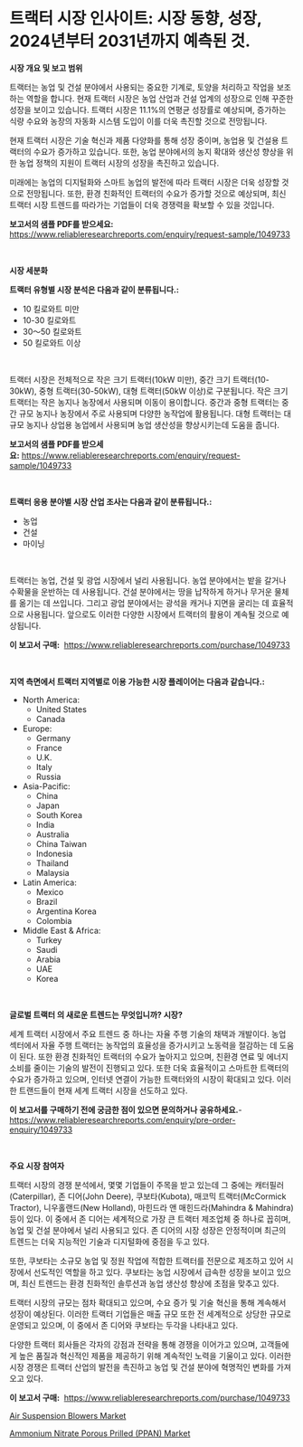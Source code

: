 <p><h1>트랙터 시장 인사이트: 시장 동향, 성장, 2024년부터 2031년까지 예측된 것.</h1></p><p><strong>시장 개요 및 보고 범위</strong></p>
<p><p>트랙터는 농업 및 건설 분야에서 사용되는 중요한 기계로, 토양을 처리하고 작업을 보조하는 역할을 합니다. 현재 트랙터 시장은 농업 산업과 건설 업계의 성장으로 인해 꾸준한 성장을 보이고 있습니다. 트랙터 시장은 11.1%의 연평균 성장률로 예상되며, 증가하는 식량 수요와 농장의 자동화 시스템 도입이 이를 더욱 촉진할 것으로 전망됩니다.</p><p>현재 트랙터 시장은 기술 혁신과 제품 다양화를 통해 성장 중이며, 농업용 및 건설용 트랙터의 수요가 증가하고 있습니다. 또한, 농업 분야에서의 농지 확대와 생산성 향상을 위한 농업 정책의 지원이 트랙터 시장의 성장을 촉진하고 있습니다.</p><p>미래에는 농업의 디지털화와 스마트 농업의 발전에 따라 트랙터 시장은 더욱 성장할 것으로 전망됩니다. 또한, 환경 친화적인 트랙터의 수요가 증가할 것으로 예상되며, 최신 트랙터 시장 트렌드를 따라가는 기업들이 더욱 경쟁력을 확보할 수 있을 것입니다.</p></p>
<p><strong>보고서의 샘플 PDF를 받으세요:</strong> <a href="https://www.reliableresearchreports.com/enquiry/request-sample/1049733">https://www.reliableresearchreports.com/enquiry/request-sample/1049733</a></p>
<p>&nbsp;</p>
<p><strong>시장 세분화</strong></p>
<p><strong>트랙터 유형별 시장 분석은 다음과 같이 분류됩니다.:</strong></p>
<p><ul><li>10 킬로와트 미만</li><li>10-30 킬로와트</li><li>30～50 킬로와트</li><li>50 킬로와트 이상</li></ul></p>
<p>&nbsp;</p>
<p><p>트랙터 시장은 전체적으로 작은 크기 트랙터(10kW 미만), 중간 크기 트랙터(10-30kW), 중형 트랙터(30-50kW), 대형 트랙터(50kW 이상)로 구분됩니다. 작은 크기 트랙터는 작은 농지나 농장에서 사용되며 이동이 용이합니다. 중간과 중형 트랙터는 중간 규모 농지나 농장에서 주로 사용되며 다양한 농작업에 활용됩니다. 대형 트랙터는 대규모 농지나 상업용 농업에서 사용되며 농업 생산성을 향상시키는데 도움을 줍니다.</p></p>
<p><strong>보고서의 샘플 PDF를 받으세요:</strong>&nbsp;<a href="https://www.reliableresearchreports.com/enquiry/request-sample/1049733">https://www.reliableresearchreports.com/enquiry/request-sample/1049733</a></p>
<p>&nbsp;</p>
<p><strong> 트랙터 응용 분야별 시장 산업 조사는 다음과 같이 분류됩니다.:</strong></p>
<p><ul><li>농업</li><li>건설</li><li>마이닝</li></ul></p>
<p>&nbsp;</p>
<p><p>트랙터는 농업, 건설 및 광업 시장에서 널리 사용됩니다. 농업 분야에서는 밭을 갈거나 수확물을 운반하는 데 사용됩니다. 건설 분야에서는 땅을 납작하게 하거나 무거운 물체를 옮기는 데 쓰입니다. 그리고 광업 분야에서는 광석을 캐거나 지면을 굴리는 데 효율적으로 사용됩니다. 앞으로도 이러한 다양한 시장에서 트랙터의 활용이 계속될 것으로 예상됩니다.</p></p>
<p><strong>이 보고서 구매:</strong>&nbsp; <a href="https://www.reliableresearchreports.com/purchase/1049733">https://www.reliableresearchreports.com/purchase/1049733</a></p>
<p>&nbsp;</p>
<p><strong>지역 측면에서 트랙터 지역별로 이용 가능한 시장 플레이어는 다음과 같습니다.:</strong></p>
<p><ul>
    <li>
        North America:
        <ul>
            <li>United States</li>
            <li>Canada</li>
        </ul>
    </li>
    <li>
        Europe:
        <ul>
            <li>Germany</li>
            <li>France</li>
            <li>U.K.</li>
            <li>Italy</li>
            <li>Russia</li>
        </ul>
    </li>
    <li>
        Asia-Pacific:
        <ul>
            <li>China</li>
            <li>Japan</li>
            <li>South Korea</li>
            <li>India</li>
            <li>Australia</li>
            <li>China Taiwan</li>
            <li>Indonesia</li>
            <li>Thailand</li>
            <li>Malaysia</li>
        </ul>
    </li>
    <li>
        Latin America:
        <ul>
            <li>Mexico</li>
            <li>Brazil</li>
            <li>Argentina Korea</li>
            <li>Colombia</li>
        </ul>
    </li>
    <li>
        Middle East & Africa:
        <ul>
            <li>Turkey</li>
            <li>Saudi</li>
            <li>Arabia</li>
            <li>UAE</li>
            <li>Korea</li>
        </ul>
    </li>
    </ul></p>
<p>&nbsp;</p>
<p><strong>글로벌 트랙터 의 새로운 트렌드는 무엇입니까? 시장?</strong></p>
<p><p>세계 트랙터 시장에서 주요 트렌드 중 하나는 자율 주행 기술의 채택과 개발이다. 농업 섹터에서 자율 주행 트랙터는 농작업의 효율성을 증가시키고 노동력을 절감하는 데 도움이 된다. 또한 환경 친화적인 트랙터의 수요가 높아지고 있으며, 친환경 연료 및 에너지 소비를 줄이는 기술의 발전이 진행되고 있다. 또한 더욱 효율적이고 스마트한 트랙터의 수요가 증가하고 있으며, 인터넷 연결이 가능한 트랙터와의 시장이 확대되고 있다. 이러한 트랜드들이 현재 세계 트랙터 시장을 선도하고 있다.</p></p>
<p><strong>이 보고서를 구매하기 전에 궁금한 점이 있으면 문의하거나 공유하세요.</strong>- <a href="https://www.reliableresearchreports.com/enquiry/pre-order-enquiry/1049733">https://www.reliableresearchreports.com/enquiry/pre-order-enquiry/1049733</a></p>
<p>&nbsp;</p>
<p><strong>주요 시장 참여자</strong></p>
<p><p>트랙터 시장의 경쟁 분석에서, 몇몇 기업들이 주목을 받고 있는데 그 중에는 캐터필러(Caterpillar), 존 디어(John Deere), 쿠보타(Kubota), 매코믹 트랙터(McCormick Tractor), 니우홀랜드(New Holland), 마힌드라 앤 매힌드라(Mahindra & Mahindra) 등이 있다. 이 중에서 존 디어는 세계적으로 가장 큰 트랙터 제조업체 중 하나로 꼽히며, 농업 및 건설 분야에서 널리 사용되고 있다. 존 디어의 시장 성장은 안정적이며 최근의 트렌드는 더욱 지능적인 기술과 디지털화에 중점을 두고 있다.</p><p>또한, 쿠보타는 소규모 농업 및 정원 작업에 적합한 트랙터를 전문으로 제조하고 있어 시장에서 선도적인 역할을 하고 있다. 쿠보타는 농업 시장에서 급속한 성장을 보이고 있으며, 최신 트렌드는 환경 친화적인 솔루션과 농업 생산성 향상에 초점을 맞추고 있다.</p><p>트랙터 시장의 규모는 점차 확대되고 있으며, 수요 증가 및 기술 혁신을 통해 계속해서 성장이 예상된다. 이러한 트랙터 기업들은 매출 규모 또한 전 세계적으로 상당한 규모로 운영되고 있으며, 이 중에서 존 디어와 쿠보타는 두각을 나타내고 있다.</p><p>다양한 트랙터 회사들은 각자의 강점과 전략을 통해 경쟁을 이어가고 있으며, 고객들에게 높은 품질과 혁신적인 제품을 제공하기 위해 계속적인 노력을 기울이고 있다. 이러한 시장 경쟁은 트랙터 산업의 발전을 촉진하고 농업 및 건설 분야에 혁명적인 변화를 가져오고 있다.</p></p>
<p><strong>이 보고서 구매:</strong>&nbsp;&nbsp;<a href="https://www.reliableresearchreports.com/purchase/1049733">https://www.reliableresearchreports.com/purchase/1049733</a></p>
<p><p><a href="https://five-trouble-98a.notion.site/Air-Suspension-Blowers-Market-Dynamics-2024-2031-Also-about-Its-Market-Trends-Projections-and-Opp-4c1d00df3b6640e78d4fb89b9546164c">Air Suspension Blowers Market</a></p><p><a href="https://github.com/Sarissaschmalingtr6fz2739/Market-Research-Report-List-1/blob/main/ammonium-nitrate-porous-prilled-ppan-market.md">Ammonium Nitrate Porous Prilled (PPAN) Market</a></p></p>

